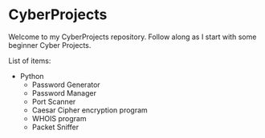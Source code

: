 # CyberProjects
Welcome to my CyberProjects repository.
Follow along as I start with some beginner Cyber Projects.

List of items:
- Python
  - Password Generator
  - Password Manager
  - Port Scanner
  - Caesar Cipher encryption program
  - WHOIS program
  - Packet Sniffer
